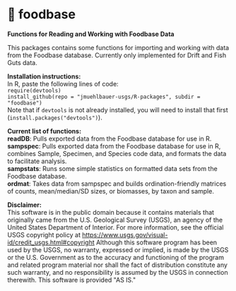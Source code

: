 # :pizza: foodbase
**Functions for Reading and Working with Foodbase Data**

This packages contains some functions for importing and working with data from the Foodbase database. Currently only implemented for Drift and Fish Guts data.

__Installation instructions:__  
In R, paste the following lines of code:  
`require(devtools)`  
`install_github(repo = "jmuehlbauer-usgs/R-packages", subdir = "foodbase")`  
Note that if `devtools` is not already installed, you will need to install that first (`install.packages("devtools")`).

__Current list of functions:__  
__readDB__: Pulls exported data from the Foodbase database for use in R.  
__sampspec__: Pulls exported data from the Foodbase database for use in R, combines Sample, Specimen, and Species code data, and formats the data to facilitate analysis.  
__sampstats__: Runs some simple statistics on formatted data sets from the Foodbase database.  
__ordmat__: Takes data from sampspec and builds ordination-friendly matrices of counts, mean/median/SD sizes, or biomasses, by taxon and sample.

__Disclaimer:__  
This software is in the public domain because it contains materials that originally came from the U.S. Geological Survey (USGS), an agency of the United States Department of Interior. For more information, see the official USGS copyright policy at https://www.usgs.gov/visual-id/credit_usgs.html#copyright Although this software program has been used by the USGS, no warranty, expressed or implied, is made by the USGS or the U.S. Government as to the accuracy and functioning of the program and related program material nor shall the fact of distribution constitute any such warranty, and no responsibility is assumed by the USGS in connection therewith. This software is provided "AS IS."
